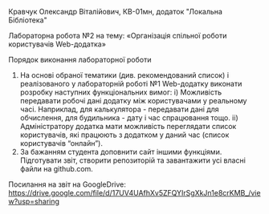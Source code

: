 Кравчук Олександр Віталійович, КВ-01мн, додаток "Локальна Бібліотека"

Лабораторна робота №2 на тему: «Організація спільної роботи користувачів Web-додатка»

Порядок виконання лабораторної роботи

1)	На основі обраної тематики (див. рекомендований список) і реалізованого у лабораторній роботі №1 Web-додатку виконати розробку наступних функціональних вимог:
	i)	Можливість передавати робочі дані додатку між користувачами у реальному часі. Наприклад, для калькулятора - передавати дані для обчислення, для будильника - дату і час спрацювання тощо.
	ii)	Адміністратору додатка мати можливість переглядати список користувачів, які працюють з додатком у даний час (список користувачів “онлайн”).
2)	За бажанням студента доповнити сайт іншими функціями.
Підготувати звіт, створити репозиторій та завантажити усі власні файли на github.com.

Посилання на звіт на GoogleDrive: https://drive.google.com/file/d/17UV4UAfhXv5ZFQYIrSgXkJn1e8crKMB_/view?usp=sharing
